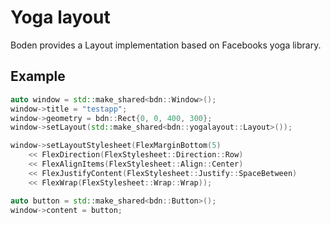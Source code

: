 # Yoga layout

Boden provides a Layout implementation based on Facebooks yoga library.

## Example

```C++
auto window = std::make_shared<bdn::Window>();
window->title = "testapp";
window->geometry = bdn::Rect{0, 0, 400, 300};
window->setLayout(std::make_shared<bdn::yogalayout::Layout>());

window->setLayoutStylesheet(FlexMarginBottom(5) 
	<< FlexDirection(FlexStylesheet::Direction::Row) 
    << FlexAlignItems(FlexStylesheet::Align::Center)
    << FlexJustifyContent(FlexStylesheet::Justify::SpaceBetween)
    << FlexWrap(FlexStylesheet::Wrap::Wrap));

auto button = std::make_shared<bdn::Button>();
window->content = button;
```

